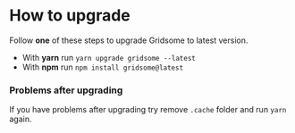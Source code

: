 # How to upgrade

Follow **one** of these steps to upgrade Gridsome to latest version.

- With **yarn** run `yarn upgrade gridsome --latest`
- With **npm** run `npm install gridsome@latest`

### Problems after upgrading

If you have problems after upgrading try remove `.cache` folder and run `yarn` again.
